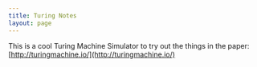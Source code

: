 ```yaml
---
title: Turing Notes
layout: page
---
```


This is a cool Turing Machine Simulator to try out the things in the paper:
[http://turingmachine.io/](http://turingmachine.io/)